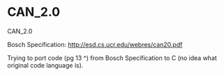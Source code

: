 # CAN_2.0
CAN_2.0

Bosch Specification: http://esd.cs.ucr.edu/webres/can20.pdf

Trying to port code (pg 13 ^) from Bosch Specification to C (no idea what original code language is). 
